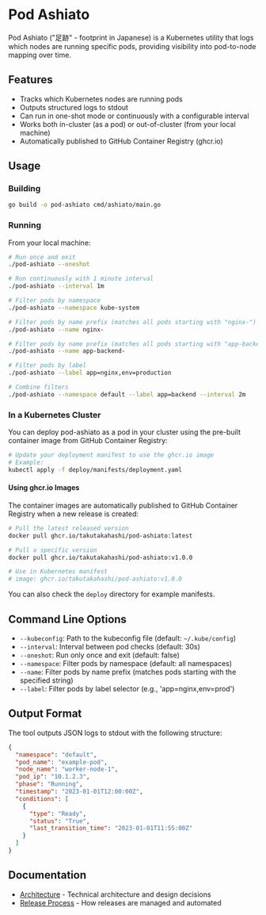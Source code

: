 # Pod Ashiato

Pod Ashiato ("足跡" - footprint in Japanese) is a Kubernetes utility that logs which nodes are running specific pods, providing visibility into pod-to-node mapping over time.

## Features

- Tracks which Kubernetes nodes are running pods
- Outputs structured logs to stdout
- Can run in one-shot mode or continuously with a configurable interval
- Works both in-cluster (as a pod) or out-of-cluster (from your local machine)
- Automatically published to GitHub Container Registry (ghcr.io)

## Usage

### Building

```bash
go build -o pod-ashiato cmd/ashiato/main.go
```

### Running

From your local machine:

```bash
# Run once and exit
./pod-ashiato --oneshot

# Run continuously with 1 minute interval
./pod-ashiato --interval 1m

# Filter pods by namespace
./pod-ashiato --namespace kube-system

# Filter pods by name prefix (matches all pods starting with "nginx-")
./pod-ashiato --name nginx-

# Filter pods by name prefix (matches all pods starting with "app-backend-")
./pod-ashiato --name app-backend-

# Filter pods by label
./pod-ashiato --label app=nginx,env=production

# Combine filters
./pod-ashiato --namespace default --label app=backend --interval 2m
```

### In a Kubernetes Cluster

You can deploy pod-ashiato as a pod in your cluster using the pre-built container image from GitHub Container Registry:

```bash
# Update your deployment manifest to use the ghcr.io image
# Example:
kubectl apply -f deploy/manifests/deployment.yaml
```

#### Using ghcr.io Images

The container images are automatically published to GitHub Container Registry when a new release is created:

```bash
# Pull the latest released version
docker pull ghcr.io/takutakahashi/pod-ashiato:latest

# Pull a specific version
docker pull ghcr.io/takutakahashi/pod-ashiato:v1.0.0

# Use in Kubernetes manifest
# image: ghcr.io/takutakahashi/pod-ashiato:v1.0.0
```

You can also check the `deploy` directory for example manifests.

## Command Line Options

- `--kubeconfig`: Path to the kubeconfig file (default: `~/.kube/config`)
- `--interval`: Interval between pod checks (default: 30s)
- `--oneshot`: Run only once and exit (default: false)
- `--namespace`: Filter pods by namespace (default: all namespaces)
- `--name`: Filter pods by name prefix (matches pods starting with the specified string)
- `--label`: Filter pods by label selector (e.g., 'app=nginx,env=prod')

## Output Format

The tool outputs JSON logs to stdout with the following structure:

```json
{
  "namespace": "default",
  "pod_name": "example-pod",
  "node_name": "worker-node-1",
  "pod_ip": "10.1.2.3",
  "phase": "Running",
  "timestamp": "2023-01-01T12:00:00Z",
  "conditions": [
    {
      "type": "Ready",
      "status": "True",
      "last_transition_time": "2023-01-01T11:55:00Z"
    }
  ]
}
```

## Documentation

- [Architecture](ARCH.md) - Technical architecture and design decisions
- [Release Process](docs/RELEASE.md) - How releases are managed and automated